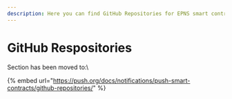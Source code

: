 ```yaml
---
description: Here you can find GitHub Repositories for EPNS smart contracts..
---
```


# GitHub Respositories

Section has been moved to:\


{% embed url="https://push.org/docs/notifications/push-smart-contracts/github-repositories/" %}
